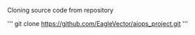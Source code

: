 Cloning source code from repository

'''
git clone https://github.com/EagleVector/aiops_project.git
'''

